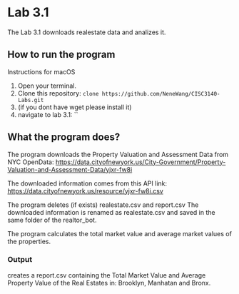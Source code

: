 # Lab 3.1

The Lab 3.1 downloads realestate data and analizes it.

##  How to run the program
Instructions for macOS
 1. Open your terminal.
 2. Clone this repository:
 `clone https://github.com/NeneWang/CISC3140-Labs.git`
 3. (if you dont have wget please install it)
 4. navigate to lab 3.1:
``

## What the program does?
The program downloads the Property Valuation and Assessment Data from NYC OpenData:  https://data.cityofnewyork.us/City-Government/Property-Valuation-and-Assessment-Data/yjxr-fw8i

The downloaded information comes from this API link: https://data.cityofnewyork.us/resource/yjxr-fw8i.csv

The program deletes (if exists) realestate.csv and report.csv
The downloaded information is renamed as realestate.csv and saved in the same folder of the realtor_bot.

The program calculates the total market value and average market values of the properties.

### Output

creates a report.csv containing the Total Market Value and Average Property Value of the Real Estates in: Brooklyn, Manhatan and Bronx.
